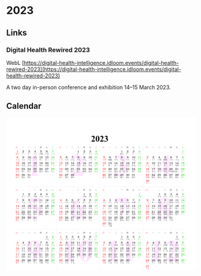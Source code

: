# 2023

## Links

### Digital Health Rewired 2023

WebL [https://digital-health-intelligence.idloom.events/digital-health-rewired-2023](https://digital-health-intelligence.idloom.events/digital-health-rewired-2023)

A two day in-person conference and exhibition 14–15 March 2023.

## Calendar

![Calendar](2023.png)
